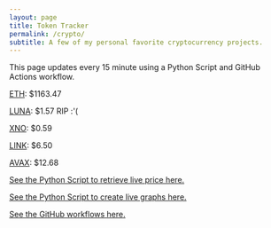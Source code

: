 ```yaml
---
layout: page
title: Token Tracker
permalink: /crypto/
subtitle: A few of my personal favorite cryptocurrency projects.
---
```


 This page updates every 15 minute using a Python Script and GitHub Actions workflow.


<!--BEGINCRYPTOINPUT-->
[ETH](https://smfxfc.github.io/crypto/eth.html): $1163.47

[LUNA](https://smfxfc.github.io/crypto/luna.html): $1.57 RIP :'(

[XNO](https://smfxfc.github.io/crypto/xno.html): $0.59

[LINK](https://smfxfc.github.io/crypto/link.html): $6.50

[AVAX](https://smfxfc.github.io/crypto/avax.html): $12.68

<!--ENDCRYPTOINPUT-->
 
 
[See the Python Script to retrieve live price here.](https://github.com/smfxfc/smfxfc.github.io/blob/master/src/get_cryptos.py)

[See the Python Script to create live graphs here.](https://github.com/smfxfc/smfxfc.github.io/blob/master/src/graph_crypto.py)

[See the GitHub workflows here.](https://github.com/smfxfc/smfxfc.github.io/blob/master/.github/workflows/)
